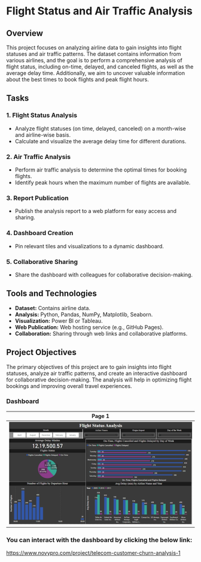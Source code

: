 
# Flight Status and Air Traffic Analysis

## Overview

This project focuses on analyzing airline data to gain insights into flight statuses and air traffic patterns. The dataset contains information from various airlines, and the goal is to perform a comprehensive analysis of flight status, including on-time, delayed, and canceled flights, as well as the average delay time. Additionally, we aim to uncover valuable information about the best times to book flights and peak flight hours.

## Tasks

### 1. Flight Status Analysis
   - Analyze flight statuses (on time, delayed, canceled) on a month-wise and airline-wise basis.
   - Calculate and visualize the average delay time for different durations.

### 2. Air Traffic Analysis
   - Perform air traffic analysis to determine the optimal times for booking flights.
   - Identify peak hours when the maximum number of flights are available.

### 3. Report Publication
   - Publish the analysis report to a web platform for easy access and sharing.

### 4. Dashboard Creation
   - Pin relevant tiles and visualizations to a dynamic dashboard.

### 5. Collaborative Sharing
   - Share the dashboard with colleagues for collaborative decision-making.

## Tools and Technologies

- **Dataset:** Contains airline data.
- **Analysis:** Python, Pandas, NumPy, Matplotlib, Seaborn.
- **Visualization:** Power BI or Tableau.
- **Web Publication:** Web hosting service (e.g., GitHub Pages).
- **Collaboration:** Sharing through web links and collaborative platforms.

## Project Objectives

The primary objectives of this project are to gain insights into flight statuses, analyze air traffic patterns, and create an interactive dashboard for collaborative decision-making. The analysis will help in optimizing flight bookings and improving overall travel experiences.

### Dashboard
|Page 1|
|:-:|
|![Dashboard](https://github.com/leo7736/Power_BI_Project/blob/main/Flight%20Status%20Analysis/Power%20BI%20Desktop%2012-09-23%209.10.31%20PM.png)|


### You can interact with the dashboard by clicking the below link:
 https://www.novypro.com/project/telecom-customer-churn-analysis-1

